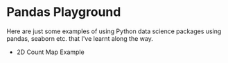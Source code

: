# Pandas Playground

Here are just some examples of using Python data science packages using pandas, seaborn etc. that I've learnt along the way.

* 2D Count Map Example